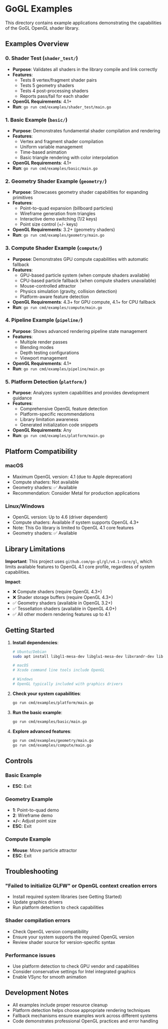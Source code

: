 # GoGL Examples

This directory contains example applications demonstrating the capabilities of the GoGL OpenGL shader library.

## Examples Overview

### 0. Shader Test (`shader_test/`)
- **Purpose**: Validates all shaders in the library compile and link correctly
- **Features**:
  - Tests 8 vertex/fragment shader pairs
  - Tests 5 geometry shaders
  - Tests 4 post-processing shaders
  - Reports pass/fail for each shader
- **OpenGL Requirements**: 4.1+
- **Run**: `go run cmd/examples/shader_test/main.go`

### 1. Basic Example (`basic/`)
- **Purpose**: Demonstrates fundamental shader compilation and rendering
- **Features**: 
  - Vertex and fragment shader compilation
  - Uniform variable management  
  - Time-based animation
  - Basic triangle rendering with color interpolation
- **OpenGL Requirements**: 4.1+
- **Run**: `go run cmd/examples/basic/main.go`

### 2. Geometry Shader Example (`geometry/`)
- **Purpose**: Showcases geometry shader capabilities for expanding primitives
- **Features**:
  - Point-to-quad expansion (billboard particles)
  - Wireframe generation from triangles
  - Interactive demo switching (1/2 keys)
  - Point size control (+/- keys)
- **OpenGL Requirements**: 3.2+ (geometry shaders)
- **Run**: `go run cmd/examples/geometry/main.go`

### 3. Compute Shader Example (`compute/`)
- **Purpose**: Demonstrates GPU compute capabilities with automatic fallback
- **Features**:
  - GPU-based particle system (when compute shaders available)
  - CPU-based particle fallback (when compute shaders unavailable)
  - Mouse-controlled attractor
  - Physics simulation (gravity, collision detection)
  - Platform-aware feature detection
- **OpenGL Requirements**: 4.3+ for GPU compute, 4.1+ for CPU fallback
- **Run**: `go run cmd/examples/compute/main.go`

### 4. Pipeline Example (`pipeline/`)
- **Purpose**: Shows advanced rendering pipeline state management
- **Features**:
  - Multiple render passes
  - Blending modes
  - Depth testing configurations
  - Viewport management
- **OpenGL Requirements**: 4.1+
- **Run**: `go run cmd/examples/pipeline/main.go`

### 5. Platform Detection (`platform/`)
- **Purpose**: Analyzes system capabilities and provides development guidance
- **Features**:
  - Comprehensive OpenGL feature detection
  - Platform-specific recommendations
  - Library limitation awareness
  - Generated initialization code snippets
- **OpenGL Requirements**: Any
- **Run**: `go run cmd/examples/platform/main.go`

## Platform Compatibility

### macOS
- Maximum OpenGL version: 4.1 (due to Apple deprecation)
- Compute shaders: Not available
- Geometry shaders: ✅ Available
- Recommendation: Consider Metal for production applications

### Linux/Windows
- OpenGL version: Up to 4.6 (driver dependent)
- Compute shaders: Available if system supports OpenGL 4.3+
- Note: This Go library is limited to OpenGL 4.1 core features
- Geometry shaders: ✅ Available

## Library Limitations

**Important**: This project uses `github.com/go-gl/gl/v4.1-core/gl`, which limits available features to OpenGL 4.1 core profile, regardless of system capabilities.

**Impact**:
- ❌ Compute shaders (require OpenGL 4.3+)
- ❌ Shader storage buffers (require OpenGL 4.3+)
- ✅ Geometry shaders (available in OpenGL 3.2+)
- ✅ Tessellation shaders (available in OpenGL 4.0+)
- ✅ All other modern rendering features up to 4.1

## Getting Started

1. **Install dependencies**:
   ```bash
   # Ubuntu/Debian
   sudo apt install libgl1-mesa-dev libglu1-mesa-dev libxrandr-dev libxinerama-dev libxcursor-dev libxi-dev

   # macOS
   # Xcode command line tools include OpenGL

   # Windows  
   # OpenGL typically included with graphics drivers
   ```

2. **Check your system capabilities**:
   ```bash
   go run cmd/examples/platform/main.go
   ```

3. **Run the basic example**:
   ```bash
   go run cmd/examples/basic/main.go
   ```

4. **Explore advanced features**:
   ```bash
   go run cmd/examples/geometry/main.go
   go run cmd/examples/compute/main.go
   ```

## Controls

### Basic Example
- **ESC**: Exit

### Geometry Example  
- **1**: Point-to-quad demo
- **2**: Wireframe demo
- **+/-**: Adjust point size
- **ESC**: Exit

### Compute Example
- **Mouse**: Move particle attractor
- **ESC**: Exit

## Troubleshooting

### "Failed to initialize GLFW" or OpenGL context creation errors
- Install required system libraries (see Getting Started)
- Update graphics drivers
- Run platform detection to check capabilities

### Shader compilation errors
- Check OpenGL version compatibility
- Ensure your system supports the required OpenGL version
- Review shader source for version-specific syntax

### Performance issues
- Use platform detection to check GPU vendor and capabilities
- Consider conservative settings for Intel integrated graphics
- Enable VSync for smooth animation

## Development Notes

- All examples include proper resource cleanup
- Platform detection helps choose appropriate rendering techniques
- Fallback mechanisms ensure examples work across different systems
- Code demonstrates professional OpenGL practices and error handling